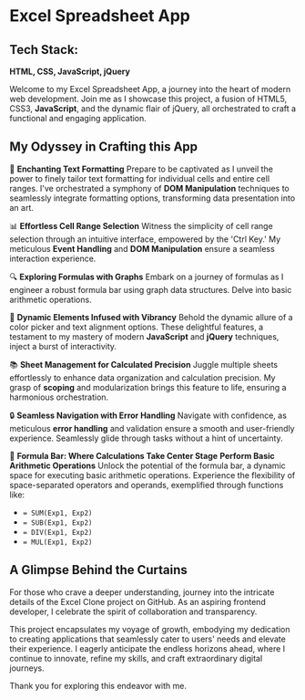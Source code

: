 # Excel Spreadsheet App 



## Tech Stack: 

**HTML, CSS, JavaScript, jQuery**



Welcome to my Excel Spreadsheet App, a journey into the heart of modern web development. Join me as I showcase this project, a fusion of HTML5, CSS3, **JavaScript**, and the dynamic flair of jQuery, all orchestrated to craft a functional and engaging application.

## My Odyssey in Crafting this App

🎨 **Enchanting Text Formatting** Prepare to be captivated as I unveil the power to finely tailor text formatting for individual cells and entire cell ranges. I've orchestrated a symphony of **DOM Manipulation** techniques to seamlessly integrate formatting options, transforming data presentation into an art.

📊 **Effortless Cell Range Selection** Witness the simplicity of cell range selection through an intuitive interface, empowered by the 'Ctrl Key.' My meticulous **Event Handling** and **DOM Manipulation** ensure a seamless interaction experience.

🔍 **Exploring Formulas with Graphs** Embark on a journey of formulas as I engineer a robust formula bar using graph data structures. Delve into basic arithmetic operations.

🌈 **Dynamic Elements Infused with Vibrancy** Behold the dynamic allure of a color picker and text alignment options. These delightful features, a testament to my mastery of modern **JavaScript** and **jQuery** techniques, inject a burst of interactivity.

📚 **Sheet Management for Calculated Precision** Juggle multiple sheets effortlessly to enhance data organization and calculation precision. My grasp of **scoping** and modularization brings this feature to life, ensuring a harmonious orchestration.

🔒 **Seamless Navigation with Error Handling** Navigate with confidence, as meticulous **error handling** and validation ensure a smooth and user-friendly experience. Seamlessly glide through tasks without a hint of uncertainty.

🔢 **Formula Bar: Where Calculations Take Center Stage**
**Perform Basic Arithmetic Operations** Unlock the potential of the formula bar, a dynamic space for executing basic arithmetic operations. Experience the flexibility of space-separated operators and operands, exemplified through functions like:

- `= SUM(Exp1, Exp2)`
- `= SUB(Exp1, Exp2)`
- `= DIV(Exp1, Exp2)`
- `= MUL(Exp1, Exp2)`

## A Glimpse Behind the Curtains

For those who crave a deeper understanding, journey into the intricate details of the Excel Clone project on GitHub. As an aspiring frontend developer, I celebrate the spirit of collaboration and transparency.

This project encapsulates my voyage of growth, embodying my dedication to creating applications that seamlessly cater to users' needs and elevate their experience. I eagerly anticipate the endless horizons ahead, where I continue to innovate, refine my skills, and craft extraordinary digital journeys.

Thank you for exploring this endeavor with me.
